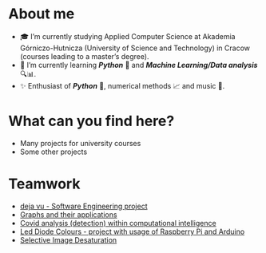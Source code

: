 # About me
- :mortar_board: I’m currently studying Applied Computer Science at Akademia Górniczo-Hutnicza (University of Science and Technology) in Cracow (courses leading to a master’s degree).
- 🌱 I’m currently learning ***Python*** :snake: and ***Machine Learning/Data analysis*** :mag::bar_chart:.
- :sparkles: Enthusiast of ***Python*** :snake:, numerical methods :chart_with_upwards_trend: and music :musical_note:.

# What can you find here?
- Many projects for university courses
- Some other projects

# Teamwork
- [deja vu - Software Engineering project](https://github.com/IO-Proj)
- [Graphs and their applications](https://github.com/nerooc/graphs)
- [Covid analysis (detection) within computational intelligence](https://github.com/mateuszGorczany/CovidAnalysis)
- [Led Diode Colours - project with usage of Raspberry Pi and Arduino](https://github.com/bartosz-rogowski/led-diode-colours-project)
- [Selective Image Desaturation](https://github.com/Excavelty/SelectiveDesaturation)
